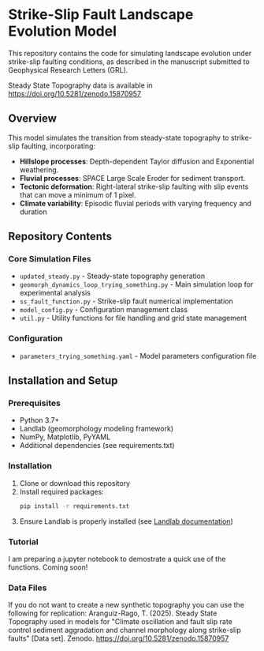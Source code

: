 # Strike-Slip Fault Landscape Evolution Model

This repository contains the code for simulating landscape evolution under strike-slip faulting conditions, as described in the manuscript submitted to Geophysical Research Letters (GRL).

Steady State Topography data is available in https://doi.org/10.5281/zenodo.15870957

## Overview

This model simulates the transition from steady-state topography to strike-slip faulting, incorporating:
- **Hillslope processes**: Depth-dependent Taylor diffusion and Exponential weathering.
- **Fluvial processes**: SPACE Large Scale Eroder for sediment transport. 
- **Tectonic deformation**: Right-lateral strike-slip faulting with slip events that can move a minimum of 1 pixel. 
- **Climate variability**: Episodic fluvial periods with varying frequency and duration

## Repository Contents

### Core Simulation Files

- `updated_steady.py` - Steady-state topography generation
- `geomorph_dynamics_loop_trying_something.py` - Main simulation loop for experimental analysis
- `ss_fault_function.py` - Strike-slip fault numerical implementation
- `model_config.py` - Configuration management class
- `util.py` - Utility functions for file handling and grid state management

### Configuration
- `parameters_trying_something.yaml` - Model parameters configuration file

## Installation and Setup

### Prerequisites
- Python 3.7+
- Landlab (geomorphology modeling framework)
- NumPy, Matplotlib, PyYAML
- Additional dependencies (see requirements.txt)

### Installation
1. Clone or download this repository
2. Install required packages:
   ```bash
   pip install -r requirements.txt
   ```
3. Ensure Landlab is properly installed (see [Landlab documentation](https://landlab.readthedocs.io/))

### Tutorial

I am preparing a jupyter notebook to demostrate a quick use of the functions.
Coming soon!

### Data Files
If you do not want to create a new synthetic topography you can use the following for replication: 
Aranguiz-Rago, T. (2025). Steady State Topography used in models for "Climate oscillation and fault slip rate control sediment aggradation and channel morphology along strike-slip faults" [Data set]. Zenodo. https://doi.org/10.5281/zenodo.15870957
